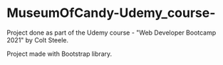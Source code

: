 # MuseumOfCandy-Udemy_course-
Project done as part of the Udemy course - "Web Developer Bootcamp 2021" by Colt Steele.

Project made with Bootstrap library.
